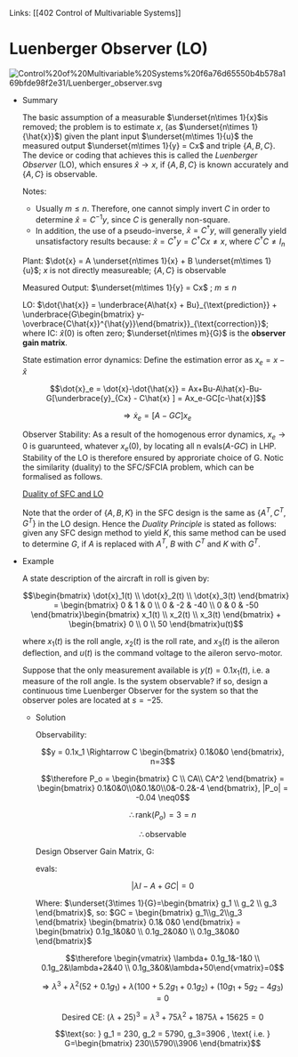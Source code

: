 Links: [[402 Control of Multivariable Systems]]
# Luenberger Observer (LO)

![Control%20of%20Multivariable%20Systems%20f6a76d65550b4b578a169bfde98f2e31/Luenberger_observer.svg](Control%20of%20Multivariable%20Systems%20f6a76d65550b4b578a169bfde98f2e31/Luenberger_observer.svg)

- Summary

    The basic assumption of a measurable $\underset{n\times 1}{x}$is removed; the problem is to estimate $x$, (as $\underset{n\times 1}{\hat{x}}$) given the plant input $\underset{m\times 1}{u}$ the measured output $\underset{m\times 1}{y} = Cx$ and triple $\{A,B,C\}$. The device or coding that achieves this is called the *Luenberger Observer* (LO), which ensures $\hat{x} \rightarrow x$, if $\{A,B,C\}$ is known accurately and $\{A,C\}$ is observable. 

    Notes:

    - Usually $m≤n$. Therefore, one cannot simply invert $C$ in order to determine $\hat{x}=C^{-1}y$, since $C$ is generally non-square.
    - In addition, the use of a pseudo-inverse, $\hat{x}=C^\dagger y$, will generally yield unsatisfactory results because: $\hat{x}=C^\dagger y = C^\dagger C x \neq x$, where $C^\dagger C \neq I_n$

    Plant: $\dot{x} = A \underset{n\times 1}{x} + B \underset{m\times 1}{u}$; $x$ is not directly measureable; $\{A,C\}$ is observable

    Measured Output: $\underset{m\times 1}{y} = Cx$ ; $m≤n$

    LO: $\dot{\hat{x}} = \underbrace{A\hat{x} + Bu}_{\text{prediction}} + \underbrace{G\begin{bmatrix}  y-\overbrace{C\hat{x}}^{\hat{y}}\end{bmatrix}}_{\text{correction}}$; where IC: $\hat{x}(0)$ is often zero; $\underset{n\times m}{G}$ is the **observer gain matrix**.

    State estimation error dynamics: Define the estimation error as $x_e = x-\hat{x}$

    $$\dot{x}_e = \dot{x}-\dot{\hat{x}} = Ax+Bu-A\hat{x}-Bu-G[\underbrace{y}_{Cx} - C\hat{x} ] = Ax_e-GC[c-\hat{x}]$$

    $$\Rightarrow \dot{x}_e = [A-GC]x_e$$

    Observer Stability: As a result of the homogenous error dynamics, $x_e \rightarrow 0$ is guarunteed, whatever $x_e(0)$, by locating all n evals(*A-GC*) in LHP. Stability of the LO is therefore ensured by approriate choice of G. Notic the similarity (duality) to the SFC/SFCIA problem, which can be formalised as follows.

    [Duality of SFC and LO](Control%20of%20Multivariable%20Systems%20f6a76d65550b4b578a169bfde98f2e31/Duality%20of%20SFC%20and%20LO%20276e6d8a80784b89b211ddb3129b6730.csv)

    Note that the order of $\{A,B,K\}$ in the SFC design is the same as $\{A^T, C^T, G^T\}$ in the LO design. Hence the *Duality Principle* is stated as follows: given any SFC design method to yield $K$, this same method can be used to determine $G$, if $A$ is replaced with $A^T$, $B$ with $C^T$ and $K$ with $G^T$.

- Example

    A state description of the aircraft in roll is given by:

    $$\begin{bmatrix} \dot{x}_1(t) \\ \dot{x}_2(t) \\ \dot{x}_3(t) \end{bmatrix} = \begin{bmatrix} 0 & 1 & 0 \\ 0 & -2 & -40 \\ 0 & 0 & -50 \end{bmatrix}\begin{bmatrix} x_1(t) \\ x_2(t) \\ x_3(t) \end{bmatrix} + \begin{bmatrix} 0 \\ 0 \\ 50 \end{bmatrix}u(t)$$

    where $x_1(t)$ is the roll angle, $x_2(t)$ is the roll rate, and $x_3(t)$ is the aileron deflection, and $u(t)$ is the command voltage to the aileron servo-motor.

    Suppose that the only measurement available is $y(t)=0.1x_1(t)$, i.e. a measure of the roll angle. Is the system observable? if so, design a continuous time Luenberger Observer for the system so that the observer poles are located at $s=-25$.

    - Solution

        Observability:

        $$y = 0.1x_1 \Rightarrow C \begin{bmatrix} 0.1&0&0 \end{bmatrix}, n=3$$

        $$\therefore P_o = \begin{bmatrix} C \\ CA\\ CA^2 \end{bmatrix} = \begin{bmatrix} 0.1&0&0\\0&0.1&0\\0&-0.2&-4 \end{bmatrix}, |P_o| = -0.04 \neq0$$

        $$\therefore \text{rank}(P_o) = 3 = n$$

        $$\therefore \text{observable}$$

        Design Observer Gain Matrix, G:

        evals:

        $$|\lambda I-A+GC|=0$$

        Where: $\underset{3\times 1}{G}=\begin{bmatrix} g_1 \\ g_2 \\ g_3 \end{bmatrix}$, so: $GC = \begin{bmatrix} g_1\\g_2\\g_3 \end{bmatrix} \begin{bmatrix} 0.1& 0&0 \end{bmatrix} = \begin{bmatrix} 0.1g_1&0&0 \\ 0.1g_2&0&0 \\ 0.1g_3&0&0 \end{bmatrix}$

        $$\therefore \begin{vmatrix} \lambda+ 0.1g_1&-1&0 \\ 0.1g_2&\lambda+2&40 \\ 0.1g_3&0&\lambda+50\end{vmatrix}=0$$

        $$\Rightarrow \lambda^3 + \lambda^2(52+0.1g_1) +\lambda(100+5.2g_1+0.1g_2)+(10g_1+5g_2-4g_3)=0$$

        $$\text{Desired CE: } (\lambda+25)^3= \lambda^3+75\lambda^2+1875\lambda +15625=0$$

        $$\text{so: } g_1 = 230, g_2 = 5790, g_3=3906 , \text{ i.e. } G=\begin{bmatrix} 230\\5790\\3906 \end{bmatrix}$$